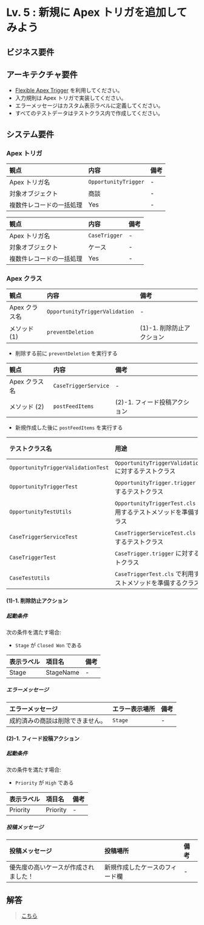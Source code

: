 # Lv. 5 : 新規に Apex トリガを追加してみよう

## ビジネス要件

## アーキテクチャ要件

- [Flexible Apex Trigger](https://github.com/takahitomiyamoto/flexible-apex-trigger#flexible-apex-trigger) を利用してください。
- 入力規則は Apex トリガで実装してください。
- エラーメッセージはカスタム表示ラベルに定義してください。
- すべてのテストデータはテストクラス内で作成してください。

## システム要件

### Apex トリガ

| 観点                     | 内容                 | 備考 |
| :----------------------- | :------------------- | :--- |
| Apex トリガ名            | `OpportunityTrigger` | -    |
| 対象オブジェクト         | 商談                 | -    |
| 複数件レコードの一括処理 | Yes                  | -    |

| 観点                     | 内容          | 備考 |
| :----------------------- | :------------ | :--- |
| Apex トリガ名            | `CaseTrigger` | -    |
| 対象オブジェクト         | ケース        | -    |
| 複数件レコードの一括処理 | Yes           | -    |

### Apex クラス

| 観点          | 内容                           | 備考                      |
| :------------ | :----------------------------- | :------------------------ |
| Apex クラス名 | `OpportunityTriggerValidation` | -                         |
| メソッド (1)  | `preventDeletion`              | (1)-1. 削除防止アクション |

- 削除する前に `preventDeletion` を実行する

| 観点          | 内容                 | 備考                          |
| :------------ | :------------------- | :---------------------------- |
| Apex クラス名 | `CaseTriggerService` | -                             |
| メソッド (2)  | `postFeedItems`      | (2)-1. フィード投稿アクション |

- 新規作成した後に `postFeedItems` を実行する

| テストクラス名                     | 用途                                                                  | 備考 |
| :--------------------------------- | :-------------------------------------------------------------------- | :--- |
| `OpportunityTriggerValidationTest` | `OpportunityTriggerValidation.cls` に対するテストクラス               | -    |
| `OpportunityTriggerTest`           | `OpportunityTrigger.trigger` に対するテストクラス                     | -    |
| `OpportunityTestUtils`             | `OpportunityTriggerTest.cls` で利用するテストメソッドを準備するクラス | -    |
| `CaseTriggerServiceTest`           | `CaseTriggerServiceTest.cls` に対するテストクラス                     | -    |
| `CaseTriggerTest`                  | `CaseTrigger.trigger` に対するテストクラス                            | -    |
| `CaseTestUtils`                    | `CaseTriggerTest.cls` で利用するテストメソッドを準備するクラス        | -    |

#### (1)-1. 削除防止アクション

##### 起動条件

次の条件を満たす場合:

- `Stage` が `Closed Won` である

| 表示ラベル | 項目名    | 備考 |
| :--------- | :-------- | :--- |
| Stage      | StageName | -    |

##### エラーメッセージ

| エラーメッセージ                 | エラー表示場所 | 備考 |
| :------------------------------- | :------------- | :--- |
| 成約済みの商談は削除できません。 | `Stage`        | -    |

#### (2)-1. フィード投稿アクション

##### 起動条件

次の条件を満たす場合:

- `Priority` が `High` である

| 表示ラベル | 項目名   | 備考 |
| :--------- | :------- | :--- |
| Priority   | Priority | -    |

##### 投稿メッセージ

| 投稿メッセージ                       | 投稿場所                       | 備考 |
| :----------------------------------- | :----------------------------- | :--- |
| 優先度の高いケースが作成されました！ | 新規作成したケースのフィード欄 | -    |

## 解答

> [こちら](level-05-answer.md)

